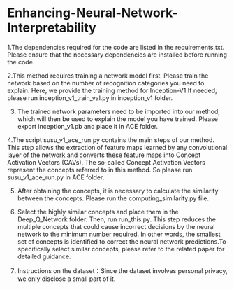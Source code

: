 # Enhancing-Neural-Network-Interpretability
1.The dependencies required for the code are listed in the requirements.txt. Please ensure that the necessary dependencies are installed before running the code.

2.This method requires training a network model first. Please train the network based on the number of recognition categories you need to explain. Here, we provide the training method for Inception-V1.If needed, please run inception_v1_train_val.py in inception_v1 folder.

3. The trained network parameters need to be imported into our method, which will then be used to explain the model you have trained. Please export inception_v1.pb and place it in ACE folder.

4.The script susu_v1_ace_run.py contains the main steps of our method. This step allows the extraction of feature maps learned by any convolutional layer of the network and converts these feature maps into Concept Activation Vectors (CAVs). The so-called Concept Activation Vectors represent the concepts referred to in this method. So please run susu_v1_ace_run.py in ACE folder.

5. After obtaining the concepts, it is necessary to calculate the similarity between the concepts. Please run the computing_similarity.py file.

6. Select the highly similar concepts and place them in the Deep_Q_Network folder. Then, run run_this.py. This step reduces the multiple concepts that could cause incorrect decisions by the neural network to the minimum number required. In other words, the smallest set of concepts is identified to correct the neural network predictions.To specifically select similar concepts, please refer to the related paper for detailed guidance. 

7. Instructions on the dataset：Since the dataset involves personal privacy, we only disclose a small part of it.
